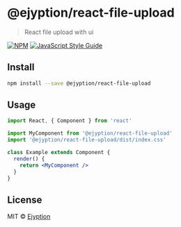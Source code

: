 # @ejyption/react-file-upload

> React file upload with ui

[![NPM](https://img.shields.io/npm/v/@ejyption/react-file-upload.svg)](https://www.npmjs.com/package/@ejyption/react-file-upload) [![JavaScript Style Guide](https://img.shields.io/badge/code_style-standard-brightgreen.svg)](https://standardjs.com)

## Install

```bash
npm install --save @ejyption/react-file-upload
```

## Usage

```jsx
import React, { Component } from 'react'

import MyComponent from '@ejyption/react-file-upload'
import '@ejyption/react-file-upload/dist/index.css'

class Example extends Component {
  render() {
    return <MyComponent />
  }
}
```

## License

MIT © [Ejyption](https://github.com/Ejyption)
